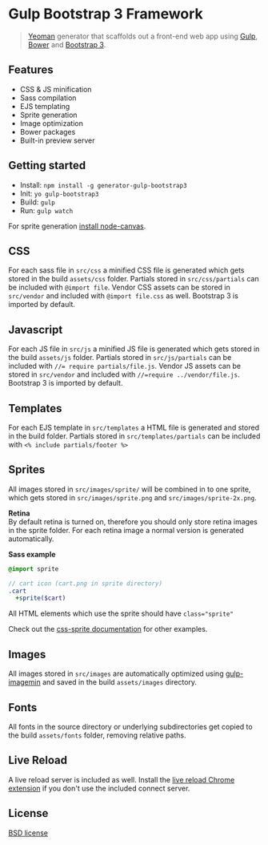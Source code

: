# Gulp Bootstrap 3 Framework

> [Yeoman](http://yeoman.io) generator that scaffolds out a front-end web app using [Gulp](http://gulpjs.com/), [Bower](http://bower.io/) and [Bootstrap 3](http://getbootstrap.com/).

## Features

- CSS & JS minification
- Sass compilation
- EJS templating
- Sprite generation
- Image optimization
- Bower packages
- Built-in preview server

## Getting started

- Install: `npm install -g generator-gulp-bootstrap3`
- Init: `yo gulp-bootstrap3`
- Build: `gulp`
- Run: `gulp watch`

For sprite generation [install node-canvas](https://github.com/Automattic/node-canvas/wiki/Installation---OSX).

## CSS

For each sass file in `src/css` a minified CSS file is generated which gets stored in the build `assets/css` folder. Partials stored in `src/css/partials` can be included with `@import file`. Vendor CSS assets can be stored in `src/vendor` and included with `@import file.css` as well. Bootstrap 3 is imported by default.

## Javascript

For each JS file in `src/js` a minified JS file is generated which gets stored in the build `assets/js` folder. Partials stored in `src/js/partials` can be included with `//= require partials/file.js`. Vendor JS assets can be stored in `src/vendor` and included with `//=require ../vendor/file.js`. Bootstrap 3 is imported by default.

## Templates

For each EJS template in `src/templates` a HTML file is generated and stored in the build folder. Partials stored in `src/templates/partials` can be included with `<% include partials/footer %>`

## Sprites

All images stored in `src/images/sprite/` will be combined in to one sprite, which gets stored in `src/images/sprite.png` and `src/images/sprite-2x.png`. 

**Retina**  
By default retina is turned on, therefore you should only store retina images in the sprite folder. For each retina image a normal version is generated automatically.

**Sass example**
```sass
@import sprite

// cart icon (cart.png in sprite directory)
.cart
  +sprite($cart)
```

All HTML elements which use the sprite should have `class="sprite"`

Check out the [css-sprite documentation](https://www.npmjs.org/package/css-sprite) for other examples.

## Images

All images stored in `src/images` are automatically optimized using [gulp-imagemin](https://www.npmjs.org/package/gulp-imagemin) and saved in the build `assets/images` directory.

## Fonts

All fonts in the source directory or underlying subdirectories get copied to the build `assets/fonts` folder, removing relative paths.

## Live Reload

A live reload server is included as well. Install the [live reload Chrome extension](https://github.com/Automattic/node-canvas/wiki/Installation---OSX) if you don't use the included connect server.

## License

[BSD license](http://opensource.org/licenses/bsd-license.php)